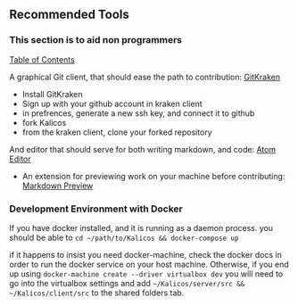 ## Recommended Tools
### This section is to aid non programmers

[Table of Contents](./README.md)


A graphical Git client, that should ease the path to contribution: [GitKraken](https://www.gitkraken.com/)
 - Install GitKraken
 - Sign up with your github account in kraken client
 - in prefrences, generate a new ssh key, and connect it to github
 - fork Kalicos
 - from the kraken client, clone your forked repository 

And editor that should serve for both writing markdown, and code: [Atom Editor](https://atom.io/)
  - An extension for previewing work on your machine before contributing: [Markdown Preview](https://github.com/atom/markdown-preview)


### Development Environment with Docker

If you have docker installed, and it is running as a daemon process.
you should be able to `cd ~/path/to/Kalicos && docker-compose up`

if it happens to insist you need docker-machine, check the docker docs in order
to run the docker service on your host machine. Otherwise, if you end up using `docker-machine create --driver virtualbox dev`
you will need to go into the virtualbox settings and add `~/Kalicos/server/src && ~/Kalicos/client/src` to the shared folders tab.
